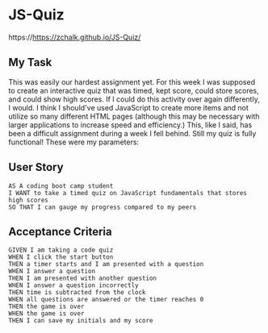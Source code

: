 # JS-Quiz


https://https://zchalk.github.io/JS-Quiz/

## My Task

This was easily our hardest assignment yet. For this week I was supposed to create an interactive quiz that was timed, kept score, could store scores, and could show high scores. If I could do this activity over again differently, I would. I think I should've used JavaScript to create more items and not utilize so many different HTML pages (although this may be necessary with larger applications to increase speed and efficiency.) This, like I said, has been a difficult assignment during a week I fell behind. Still my quiz is fully functional! These were my parameters:

## User Story

```
AS A coding boot camp student
I WANT to take a timed quiz on JavaScript fundamentals that stores high scores
SO THAT I can gauge my progress compared to my peers
```

## Acceptance Criteria

```
GIVEN I am taking a code quiz
WHEN I click the start button
THEN a timer starts and I am presented with a question
WHEN I answer a question
THEN I am presented with another question
WHEN I answer a question incorrectly
THEN time is subtracted from the clock
WHEN all questions are answered or the timer reaches 0
THEN the game is over
WHEN the game is over
THEN I can save my initials and my score
```

